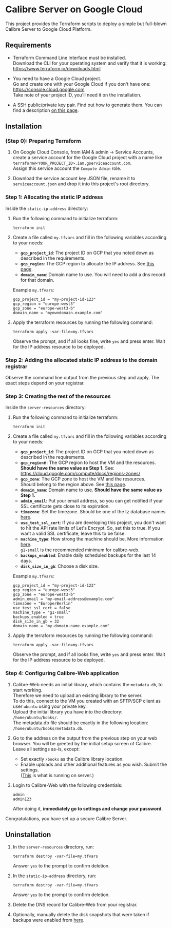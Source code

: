 # Calibre Server on Google Cloud

This project provides the Terraform scripts to deploy a simple but full-blown Calibre Server to Google Cloud Platform.

## Requirements

- Terraform Command Line Interface must be installed.  
  Download the CLI for your operating system and verify that it is working: https://www.terraform.io/downloads.html

- You need to have a Google Cloud project.  
  Go and create one with your Google Cloud if you don't have one:  
  https://console.cloud.google.com  
  Take note of your project ID, you'll need it on the installation.

- A SSH public/private key pair. Find out how to generate them. You can find a description [on this page](https://help.github.com/en/github/authenticating-to-github/generating-a-new-ssh-key-and-adding-it-to-the-ssh-agent#generating-a-new-ssh-key).

## Installation

### (Step 0): Preparing Terraform

1. On Google Cloud Console, from IAM & admin -> Service Accounts, 
   create a service account for the Google Cloud project with a name like 
   `terraform@<YOUR_PROJECT_ID>.iam.gserviceaccount.com`.  
   Assign this service account the `Compute Admin` role.
  
2. Download the service account key JSON file, 
   rename it to `serviceaccount.json` and drop it into this project's root directory.

### Step 1: Allocating the static IP address

Inside the `static-ip-address` directory:

1. Run the following command to initialize terraform:

   ```shell script
   terraform init
   ```

2. Create a file called `my.tfvars` and fill in the following variables according to your needs:
   
   - **`gcp_project_id`**: The project ID on GCP that you noted down as described in the requirements.
   - **`gcp_region`**: The GCP region to allocate the IP address. 
     See [this page](https://cloud.google.com/compute/docs/regions-zones/).
   - **`domain_name`**: Domain name to use. You will need to add a dns record for that domain.
   
   Example `my.tfvars`: 
   ```
   gcp_project_id = "my-project-id-123"
   gcp_region = "europe-west3"
   gcp_zone = "europe-west3-b"
   domain_name = "myowndomain.example.com"
   ```

3. Apply the terraform resources by running the following command: 

   ```shell script
   terraform apply -var-file=my.tfvars
   ```
   Observe the prompt, and if all looks fine, write `yes` and press enter.
   Wait for the IP address resource to be deployed.

### Step 2: Adding the allocated static IP address to the domain registrar

Observe the command line output from the previous step and apply. 
The exact steps depend on your registrar.

### Step 3: Creating the rest of the resources

Inside the `server-resources` directory:

1. Run the following command to initialize terraform:

   ```shell script
   terraform init
   ```

2. Create a file called `my.tfvars` and fill in the following variables according to your needs:
   
   - **`gcp_project_id`**: The project ID on GCP that you noted down as described in the requirements.
   - **`gcp_region`n**: The GCP region to host the VM and the resources. **Should have the same value as Step 1.**
     See: https://cloud.google.com/compute/docs/regions-zones/
   - **`gcp_zone`**: The GCP zone to host the VM and the resources.  
     Should belong to the region above.
     See [this page](https://cloud.google.com/compute/docs/regions-zones/).
   - **`domain_name`**: Domain name to use. **Should have the same value as Step 1.**
   - **`admin_email`**: Put your email address, so you can get notified 
     if your SSL certificate gets close to its expiration.
   - **`timezone`**: Set the timezone. 
     Should be one of the tz database names [here](https://en.wikipedia.org/wiki/List_of_tz_database_time_zones).
   - **`use_test_ssl_cert`**: If you are developing this project, you don't want to hit 
     the API rate limits of Let's Encrypt. So, set this to true. If you want a valid SSL certificate, 
     leave this to be false.
   - **`machine_type`**: How strong the machine should be.
     More information [here](https://cloud.google.com/compute/docs/machine-types).  
     `g1-small` is the recommended minimum for calibre-web.
   - **`backups_enabled`**: Enable daily scheduled backups for the last 14 days.
   - **`disk_size_in_gb`**: Choose a disk size.
   
   Example `my.tfvars`:
      ```hcl
      gcp_project_id = "my-project-id-123"  
      gcp_region = "europe-west3"
      gcp_zone = "europe-west3-b"
      admin_email = "my-email-address@example.com"
      timezone = "Europe/Berlin"
      use_test_ssl_cert = false
      machine_type = "g1-small"
      backups_enabled = true
      disk_size_in_gb = 32
      domain_name = "my-domain-name.example.com"
      ```

3. Apply the terraform resources by running the following command: 

   ```shell script
   terraform apply -var-file=my.tfvars
   ```
   Observe the prompt, and if all looks fine, write `yes` and press enter.
   Wait for the IP address resource to be deployed.

### Step 4: Configuring Calibre-Web application

1. Calibre-Web needs an initial library, which contains the `metadata.db`, to start working.  
   Therefore we need to upload an existing library to the server.  
   To do this, connect to the VM you created with an SFTP/SCP client as user `ubuntu` using your private key.  
   Upload the initial library you have into the directory: `/home/ubuntu/books/`.  
   The metadata.db file should be exactly in the following location: `/home/ubuntu/books/metadata.db`.

2. Go to the address on the output from the previous step on your web browser.
   You will be greeted by the initial setup screen of Calibre.  
   Leave all settings as-is, except:  
   * Set exactly `/books` as the Calibre library location.
   * Enable uploads and other additional features as you wish.
   Submit the settings.  
   ([This](https://hub.docker.com/r/linuxserver/calibre-web) is what is running on server.)

3. Login to Calibre-Web with the following credentials:
   ```
   admin
   admin123
   ```
   After doing it, **immediately go to settings and change your password**.

Congratulations, you have set up a secure Calibre Server.

## Uninstallation

1. In the `server-resources` directory, run:
   ```shell script
   terraform destroy -var-file=my.tfvars
   ```
   Answer `yes` to the prompt to confirm deletion.

2. In the `static-ip-address` directory, run:
   ```shell script
   terraform destroy -var-file=my.tfvars
   ```
   Answer `yes` to the prompt to confirm deletion.

3. Delete the DNS record for Calibre-Web from your registrar.

4. Optionally, manually delete the disk snapshots that were taken if backups were enabled from [here](https://console.cloud.google.com/compute/snapshots?tab=snapshots).
